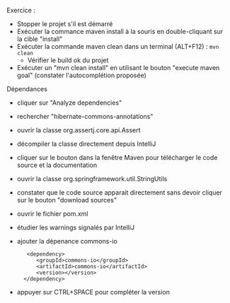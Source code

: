 
Exercice :

- Stopper le projet s'il est démarré
- Exécuter la commance maven install à la souris en double-cliquant sur la cible "install" 
- Exécuter la commande maven clean dans un terminal (ALT+F12) : `mvn clean`
  - Vérifier le build ok du projet 
- Exécuter un "mvn clean install" en utilisant le bouton "execute maven goal"  (constater l'autocomplétion proposée)


Dépendances

- cliquer sur "Analyze dependencies"
- rechercher "hibernate-commons-annotations"
- ouvrir la classe org.assertj.core.api.Assert
- décompiler la classe directement depuis IntelliJ
- cliquer sur le bouton dans la fenêtre Maven pour télécharger le code source et la documentation
- ouvrir la classe org.springframework.util.StringUtils
- constater que le code source apparait directement sans devoir cliquer sur le bouton "download sources"
- ouvrir le fichier pom.xml
- étudier les warnings signalés par IntelliJ
- ajouter la dépenance commons-io

         <dependency>
            <groupId>commons-io</groupId>
            <artifactId>commons-io</artifactId>
            <version></version>
        </dependency>

- appuyer sur CTRL+SPACE pour compléter la version

